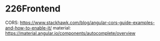 # 226Frontend

CORS: https://www.stackhawk.com/blog/angular-cors-guide-examples-and-how-to-enable-it/
material: https://material.angular.io/components/autocomplete/overview